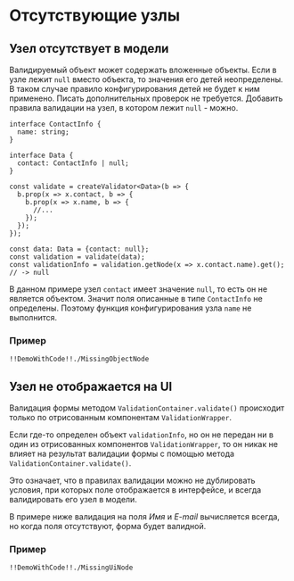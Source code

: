 # Отсутствующие узлы

## Узел отсутствует в модели

Валидируемый объект может содержать вложенные объекты.
Если в узле лежит `null` вместо объекта, то значения его детей неопределены.
В таком случае правило конфигурирования детей не будет к ним применено.
Писать дополнительных проверок не требуется.
Добавить правила валидации на узел, в котором лежит `null` - можно.

    interface ContactInfo {
      name: string;
    }

    interface Data {
      contact: ContactInfo | null;
    }

    const validate = createValidator<Data>(b => {
      b.prop(x => x.contact, b => {
        b.prop(x => x.name, b => {
          //...
        });
      });
    });

    const data: Data = {contact: null};
    const validation = validate(data);
    const validationInfo = validation.getNode(x => x.contact.name).get();
    // -> null

В данном примере узел `contact` имеет значение `null`, то есть он не является объектом.
Значит поля описанные в типе `ContactInfo` не определены.
Поэтому функция конфигурирования узла `name` не выполнится.

### Пример

    !!DemoWithCode!!./MissingObjectNode

## Узел не отображается на UI

Валидация формы методом `ValidationContainer.validate()` происходит только по отрисованным компонентам `ValidationWrapper`.

Если где-то определен объект `validationInfo`, но он не передан ни в один из отрисованных компонентов `ValidationWrapper`, то он никак не влияет на результат валидации формы с помощью метода `ValidationContainer.validate()`.

Это означает, что в правилах валидации можно не дублировать условия, при которых поле отображается в интерфейсе, и всегда валидировать его узел в модели.

В примере ниже валидация на поля _Имя_ и _E-mail_ вычисляется всегда, но когда поля отсутствуют, форма будет валидной.

### Пример

    !!DemoWithCode!!./MissingUiNode
